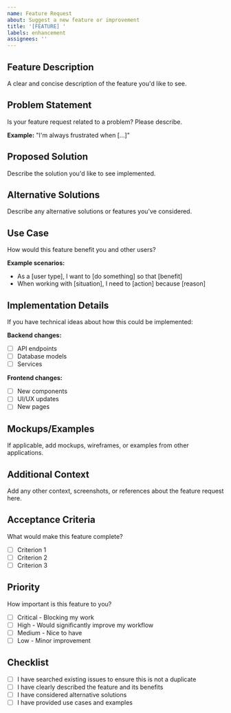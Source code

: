 ```yaml
---
name: Feature Request
about: Suggest a new feature or improvement
title: '[FEATURE] '
labels: enhancement
assignees: ''
---
```


## Feature Description

A clear and concise description of the feature you'd like to see.

## Problem Statement

Is your feature request related to a problem? Please describe.

**Example:** "I'm always frustrated when [...]"

## Proposed Solution

Describe the solution you'd like to see implemented.

## Alternative Solutions

Describe any alternative solutions or features you've considered.

## Use Case

How would this feature benefit you and other users?

**Example scenarios:**
- As a [user type], I want to [do something] so that [benefit]
- When working with [situation], I need to [action] because [reason]

## Implementation Details

If you have technical ideas about how this could be implemented:

**Backend changes:**
- [ ] API endpoints
- [ ] Database models
- [ ] Services

**Frontend changes:**
- [ ] New components
- [ ] UI/UX updates
- [ ] New pages

## Mockups/Examples

If applicable, add mockups, wireframes, or examples from other applications.

## Additional Context

Add any other context, screenshots, or references about the feature request here.

## Acceptance Criteria

What would make this feature complete?

- [ ] Criterion 1
- [ ] Criterion 2
- [ ] Criterion 3

## Priority

How important is this feature to you?

- [ ] Critical - Blocking my work
- [ ] High - Would significantly improve my workflow
- [ ] Medium - Nice to have
- [ ] Low - Minor improvement

## Checklist

- [ ] I have searched existing issues to ensure this is not a duplicate
- [ ] I have clearly described the feature and its benefits
- [ ] I have considered alternative solutions
- [ ] I have provided use cases and examples
